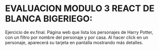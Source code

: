 # EVALUACION MODULO 3 REACT DE BLANCA BIGERIEGO:

Ejercicio de ev.final.
Página web que lista los personajes de Harry Potter, con un filtro por nombre del personaje y por casa.
Al hacer click en un personaje, aparecerá su tarjeta en pantalla mostrando más detalles.